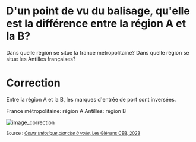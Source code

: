 # D'un point de vu du balisage, qu'elle est la différence entre la région A et la B?

Dans quelle région se situe la france métropolitaine? 
Dans quelle région se situe les Antilles françaises?

# Correction

Entre la région A et la B, les marques d'entrée de port sont inversées.

France métropolitaine: région A
Antilles: région B

![image_correction](images/marques_port.png)

<small>Source : [*Cours théorique planche à voile*, Les Glénans CEB, 2023](https://encadrementbenevole.glenans.asso.fr/wp-content/uploads/2023/07/Cours-theorique-PAV-Version-1.pdf) </small>